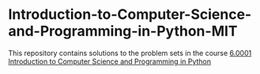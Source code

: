 # Introduction-to-Computer-Science-and-Programming-in-Python-MIT

This repository contains solutions to the problem sets in the course [6.0001 Introduction to Computer Science and Programming in Python](https://ocw.mit.edu/courses/6-0001-introduction-to-computer-science-and-programming-in-python-fall-2016/)
